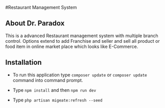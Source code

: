 #Restaurant Management System

About   Dr. Paradox
-

This is a advanced Restaurant management system with multiple branch control. Options extend to add
Franchise and seller and sell all product or food item in online market place which looks like 
E-Commerce.

Installation
-
* To run this application type
`composer update` or `composer update` command into command prompt.

* Type `npm install` and then `npm run dev`
* Type `php artisan migeate:refresh --seed`
